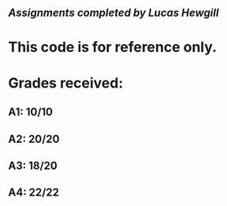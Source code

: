 ## ___Assignments completed by Lucas Hewgill___

# This code is for reference only.

# Grades received:

## A1: 10/10
## A2: 20/20
## A3: 18/20
## A4: 22/22
